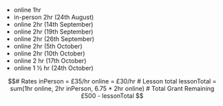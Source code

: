 - online 1hr 
- in-person 2hr (24th August) 
- online 2hr (14th September) 
- online 2hr (19th September) 
- online 2hr (26th September)
- online 2hr (5th October)
- online 2hr (10th October)
- online 2 hr (17th October)
- online 1 ½ hr (24th October)


```math
# Rates
inPerson = £35/hr
online = £30/hr

# Lesson total
lessonTotal = sum(1hr online, 2hr inPerson, 6.75 * 2hr online)

# Total Grant Remaining
£500 - lessonTotal 
```

